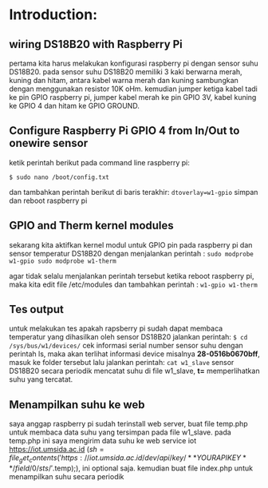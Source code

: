 # Introduction:
## wiring DS18B20 with Raspberry Pi
pertama kita harus melakukan konfigurasi raspberry pi dengan sensor suhu DS18B20. pada sensor suhu DS18B20 memiliki 3 kaki berwarna merah, kuning dan hitam, antara kabel warna merah dan kuning sambungkan dengan menggunakan resistor 10K oHm. kemudian jumper ketiga kabel tadi ke pin GPIO raspberry pi, jumper kabel merah ke pin GPIO 3V, kabel kuning ke GPIO 4 dan hitam ke GPIO GROUND.

## Configure Raspberry Pi GPIO 4 from In/Out to onewire sensor
ketik perintah berikut pada command line raspberry pi:

`$ sudo nano /boot/config.txt`

dan tambahkan perintah berikut di baris terakhir:
`dtoverlay=w1-gpio`
simpan dan reboot raspberry pi 

## GPIO and Therm kernel modules
sekarang kita aktifkan kernel modul untuk GPIO pin pada raspberry pi dan sensor temperatur DS18B20 dengan menjalankan perintah :
`sudo modprobe w1-gpio
sudo modprobe w1-therm`

agar tidak selalu menjalankan perintah tersebut ketika reboot raspberry pi, maka kita edit file /etc/modules dan tambahkan perintah :
`w1-gpio
w1-therm`

## Tes output 
untuk melakukan tes apakah rapsberry pi sudah dapat membaca temperatur yang dihasilkan oleh sensor DS18B20 jalankan perintah:
`$ cd /sys/bus/w1/devices/`
cek informasi serial number sensor suhu dengan perintah ls, maka akan terlihat informasi device misalnya **28-0516b0670bff**,  masuk ke folder tersebut lalu jalankan perintah:
`cat w1_slave`
sensor DS18B20 secara periodik mencatat suhu di file w1_slave, **t=** memperlihatkan suhu yang tercatat.

## Menampilkan suhu ke web
saya anggap raspberry pi sudah terinstall web server, buat file temp.php untuk membaca data suhu yang tersimpan pada file w1_slave. pada temp.php ini saya mengirim data suhu ke web service iot https://iot.umsida.ac.id ($sh = file_get_contents('https://iot.umsida.ac.id/dev/api/key/**YOUR API KEY**/field/0/sts/'.$temp);), ini optional saja.
kemudian buat file index.php untuk menampilkan suhu secara periodik
 
 
